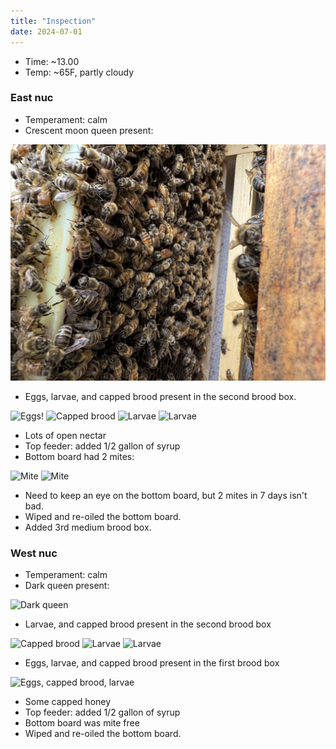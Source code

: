 ```yaml
---
title: "Inspection"
date: 2024-07-01
---
```



- Time: ~13.00
- Temp: ~65F, partly cloudy

### East nuc

- Temperament: calm
- Crescent moon queen present:

![Crescent moon queen](images/IMG_5795.JPG)

- Eggs, larvae, and capped brood present in the second brood box.

![Eggs!](images/inspections/20240701/EastHive-CresentMoonQueen/IMG_5729.JPG)
![Capped brood](images/inspections/20240701/EastHive-CresentMoonQueen/IMG_5734.JPG)
![Larvae](images/inspections/20240701/EastHive-CresentMoonQueen/IMG_5744.JPG)
![Larvae](images/inspections/20240701/EastHive-CresentMoonQueen/IMG_5749.JPG)

- Lots of open nectar
- Top feeder: added 1/2 gallon of syrup
- Bottom board had 2 mites:

![Mite](images/inspections/20240701/EastHive-CresentMoonQueen/IMG_5831.JPG)
![Mite](images/inspections/20240701/EastHive-CresentMoonQueen/IMG_5832.JPG)

- Need to keep an eye on the bottom board, but 2 mites in 7 days isn't bad.
- Wiped and re-oiled the bottom board.
- Added 3rd medium brood box.

### West nuc

- Temperament: calm
- Dark queen present:

![Dark queen](images/inspections/20240701/WestHive-DarkQueen/IMG_5826.JPG)

- Larvae, and capped brood present in the second brood box

![Capped brood](images/inspections/20240701/WestHive-DarkQueen/IMG_5808.JPG)
![Larvae](images/inspections/20240701/WestHive-DarkQueen/IMG_5805.JPG)
![Larvae](images/inspections/20240701/WestHive-DarkQueen/IMG_5806.JPG)

- Eggs, larvae, and capped brood present in the first brood box

![Eggs, capped brood, larvae](images/inspections/20240701/WestHive-DarkQueen/IMG_5825.JPG)

- Some capped honey
- Top feeder: added 1/2 gallon of syrup
- Bottom board was mite free
- Wiped and re-oiled the bottom board.
